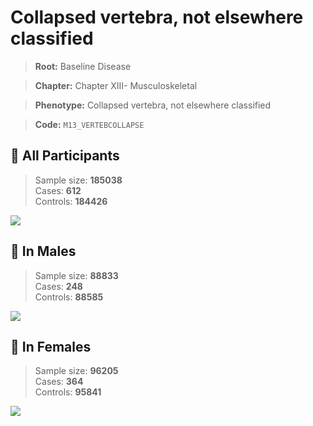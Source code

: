 # Collapsed vertebra, not elsewhere classified

> **Root:** Baseline Disease  

> **Chapter:** Chapter XIII- Musculoskeletal  

> **Phenotype:** Collapsed vertebra, not elsewhere classified  

> **Code:** `M13_VERTEBCOLLAPSE`

## 🧪 All Participants  
> Sample size: **185038**  
> Cases: **612**  
> Controls: **184426**
<img src="/Disease/Figures/ALL/Incidence/M13_VERTEBCOLLAPSE.png"/>
<CsvTable src="/Disease_Data/ALL/Incidence/COX_M13_VERTEBCOLLAPSE.csv" label="🔍 View full results" />

## 👨 In Males  
> Sample size: **88833**  
> Cases: **248**  
> Controls: **88585**
<img src="/Disease/Figures/Male/Incidence/M13_VERTEBCOLLAPSE.png"/>
<CsvTable src="/Disease_Data/Male/Incidence/COX_M13_VERTEBCOLLAPSE.csv" label="🔍 View full results" />

## 👩 In Females  
> Sample size: **96205**  
> Cases: **364**  
> Controls: **95841**
<img src="/Disease/Figures/Female/Incidence/M13_VERTEBCOLLAPSE.png"/>
<CsvTable src="/Disease_Data/Female/Incidence/COX_M13_VERTEBCOLLAPSE.csv" label="🔍 View full results" />
